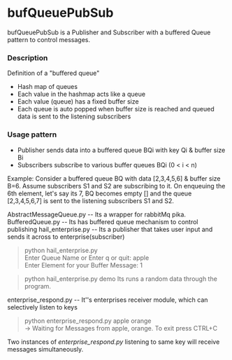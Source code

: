 # bufQueuePubSub

bufQueuePubSub is a Publisher and Subscriber with a buffered Queue pattern to control messages.

### Description
Definition of a "buffered queue"
*  Hash map of queues
*  Each value in the hashmap acts like a queue
*  Each value (queue) has a fixed buffer size
*  Each queue is auto popped when buffer size is reached and queued data is sent to the listening subscribers

### Usage pattern
* Publisher sends data into a buffered queue BQi with key Qi & buffer size Bi
* Subscribers subscribe to various buffer queues BQi (0 < i < n)

Example: Consider a buffered queue BQ with data [2,3,4,5,6] & buffer size B=6. Assume subscribers S1 and S2 are subscribing to it. On enqueuing the 6th element, let's say its 7, BQ becomes empty [] and the queue [2,3,4,5,6,7] is sent to the listening subscribers S1 and S2.

AbstractMessageQueue.py -- Its a wrapper for rabbitMq pika.
BufferedQueue.py -- Its has buffered queue mechanism to control publishing
hail_enterprise.py -- Its a publisher that takes user input and sends it across to enterprise(subscriber)

>python hail_enterprise.py                                   
>Enter Queue Name or Enter q or quit: apple                                                                              
>Enter Element for your Buffer Message: 1  

>python hail_enterprise.py demo
>Its runs a random data through the program.

enterprise_respond.py -- It''s enterprises receiver module, which can selectively listen to keys

>python enterprise_respond.py apple orange      
>-> Waiting for Messages from apple, orange. To exit press CTRL+C 

Two instances of *enterprise_respond.py* listening to same key will receive messages simultaneously.
